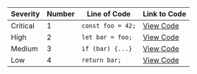 | Severity | Number | Line of Code     | Link to Code                              |
|----------|--------|------------------|-------------------------------------------|
| Critical | 1      | `const foo = 42;`| [View Code](https://github.com/user/repo/blob/branch/filename.js#L1) |
| High     | 2      | `let bar = foo;` | [View Code](https://github.com/user/repo/blob/branch/filename.js#L2) |
| Medium   | 3      | `if (bar) {...}` | [View Code](https://github.com/user/repo/blob/branch/filename.js#L3) |
| Low      | 4      | `return bar;`    | [View Code](https://github.com/user/repo/blob/branch/filename.js#L4) |
